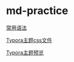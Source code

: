 # md-practice

[常用语法](./docs/markdown-template.md)

[Typora主题css文件](./static/css/mytheme.css)

[Typora主题预览](./docs/markdown-template.html)


